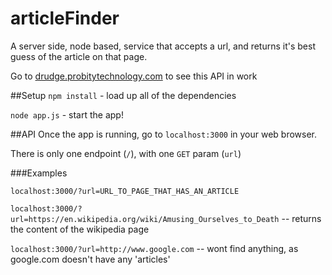# articleFinder
A server side, node based, service that accepts a url, and returns it's best guess of the article on that page.

Go to [drudge.probitytechnology.com](http://drudge.probitytechnology.com/) to see this API in work

##Setup
`npm install` - load up all of the dependencies

`node app.js` - start the app!

##API
Once the app is running, go to `localhost:3000` in your web browser.

There is only one endpoint (`/`), with one `GET` param (`url`)

###Examples

`localhost:3000/?url=URL_TO_PAGE_THAT_HAS_AN_ARTICLE`

`localhost:3000/?url=https://en.wikipedia.org/wiki/Amusing_Ourselves_to_Death` -- returns the content of the wikipedia page

`localhost:3000/?url=http://www.google.com` -- wont find anything, as google.com doesn't have any 'articles'

